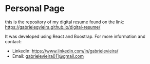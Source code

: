 # Personal Page


this is the repository of my digital resume found on the link: https://gabrielegvieira.github.io/digital-resume/

It was developed using React and Boostrap. 
For more information and contact: 


- LinkedIn: https://www.linkedin.com/in/gabrielevieira/
- Email: gabrielevieira011@gmail.com